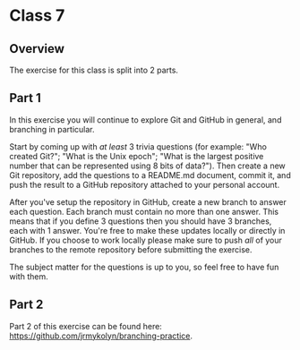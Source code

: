 # Class 7

## Overview
The exercise for this class is split into 2 parts.

## Part 1
In this exercise you will continue to explore Git and GitHub in general, and branching in particular.

Start by coming up with _at least_ 3 trivia questions (for example: "Who created Git?"; "What is the Unix epoch"; "What is the largest positive number that can be represented using 8 bits of data?"). Then create a new Git repository, add the questions to a README.md document, commit it, and push the result to a GitHub repository attached to your personal account.

After you've setup the repository in GitHub, create a new branch to answer each question. Each branch must contain no more than one answer. This means that if you define 3 questions then you should have 3 branches, each with 1 answer. You're free to make these updates locally or directly in GitHub. If you choose to work locally please make sure to push _all_ of your branches to the remote repository before submitting the exercise.

The subject matter for the questions is up to you, so feel free to have fun with them.

## Part 2
Part 2 of this exercise can be found here: https://github.com/jrmykolyn/branching-practice.
